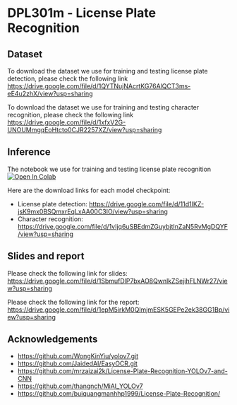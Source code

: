 # DPL301m - License Plate Recognition

## Dataset
To download the dataset we use for training and testing license plate detection, please check the following link https://drive.google.com/file/d/1QYTNujNAcrtKG76AlQCT3ms-eE4u2zhX/view?usp=sharing

To download the dataset we use for training and testing character recognition, please check the following link https://drive.google.com/file/d/1xfxV2G-UNOUMmgqEoHtcto0CJR2257XZ/view?usp=sharing

## Inference
The notebook we use for training and testing license plate recognition 
<a target="_blank" href="https://colab.research.google.com/github/https://colab.research.google.com/drive/11LV2cm41AGwglNA506b-YDZLZQk7_bxu?usp=sharing">
  <img src="https://colab.research.google.com/assets/colab-badge.svg" alt="Open In Colab"/>
</a>

Here are the download links for each model checkpoint:
- License plate detection: https://drive.google.com/file/d/11d1IKZ-jsK9mx0BSQmxrEqLxAA00C3IO/view?usp=sharing
- Character recognition: https://drive.google.com/file/d/1vIjq6uSBEdmZGuybjtInZaN5RvMgDQYF/view?usp=sharing

## Slides and report
Please check the following link for slides: https://drive.google.com/file/d/1SbmufDlP7bxAO8QwnlkZSejihFLNWr27/view?usp=sharing

Please check the following link for the report: https://drive.google.com/file/d/1epM5irkM0QImjmESK5GEPe2ek38GG1Bp/view?usp=sharing

## Acknowledgements
- https://github.com/WongKinYiu/yolov7.git
- https://github.com/JaidedAI/EasyOCR.git
- https://github.com/mrzaizai2k/License-Plate-Recognition-YOLOv7-and-CNN
- https://github.com/thangnch/MiAI_YOLOv7
- https://github.com/buiquangmanhhp1999/License-Plate-Recognition/

